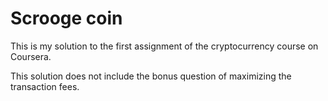 <h1>Scrooge coin</h1>
<p>
	This is my solution to the first assignment of the cryptocurrency course on Coursera.
</p>

<p>
	This solution does not include the bonus question of maximizing the transaction fees.
</p>